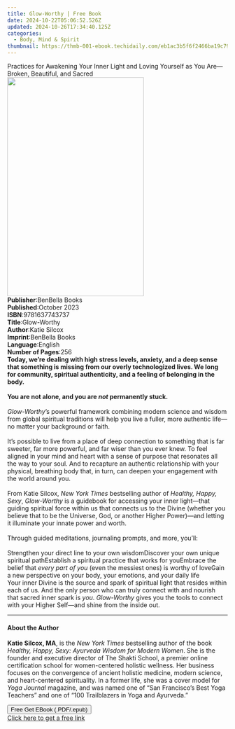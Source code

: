 ```yaml
---
title: Glow-Worthy | Free Book
date: 2024-10-22T05:06:52.526Z
updated: 2024-10-26T17:34:40.125Z
categories:
  - Body, Mind & Spirit
thumbnail: https://thmb-001-ebook.techidaily.com/eb1ac3b5f6f2466ba19c795a8caf9dc6d452a18149f4f21145e6fd5e465caba5.jpg
---
```

<main id="book-container">
  <div class="flex flex-col">
    <div class="book-brief flex-1 py-6 px-4 sm:p-6 md:py-10 md:px-8">
      <!-- brief-->
      <div class="book-brief-main">
        Practices for Awakening Your Inner Light and Loving Yourself as You
        Are—Broken, Beautiful, and Sacred
      </div>
    </div>
    <div
      class="book-meta-info flex-1 grid gap-4 col-start-1 col-end-3 row-start-1 sm:mb-6 sm:grid-cols-4 lg:gap-6 lg:col-start-2 lg:row-end-6 lg:row-span-6 lg:mb-0"
    >
      <div
        class="book-meta-info-left place-content-center mt-4 p-4 text-sm leading-6 col-start-2 col-span-2 dark:text-slate-400"
      >
        <img
          class="w-full h-500 object-cover rounded-lg sm:h-255 sm:col-span-2 lg:col-span-full"
          src="https://img-001-ebook.techidaily.com/a9a60872dc856f390488f9ca8596c2b6d21b3da87f0f1fa22e4321ff0c2278bf.jpg"
          alt=""
          width="312"
          height="500"
        />
      </div>
      <div
        class="book-meta-info-right mt-2 col-start-1 row-start-2 col-span-3 self-center"
      >
        <!-- meta data  -->
        <div class="flex flex-col px-4 md:px-8">
          <div class="flex-1">
            <strong>Publisher</strong>:<span class="px-2">BenBella Books</span>
          </div>
          <div class="flex-1">
            <strong>Published</strong>:<span class="px-2">October 2023</span>
          </div>
          <div class="flex-1">
            <strong>ISBN</strong>:<span class="px-2">9781637743737</span>
          </div>
          <div class="flex-1">
            <strong>Title</strong>:<span class="px-2">Glow-Worthy</span>
          </div>
          <div class="flex-1">
            <strong>Author</strong>:<span class="px-2">Katie Silcox</span>
          </div>
          <div class="flex-1">
            <strong>Imprint</strong>:<span class="px-2">BenBella Books</span>
          </div>
          <div class="flex-1">
            <strong>Language</strong>:<span class="px-2">English</span>
          </div>
          <div class="flex-1">
            <strong>Number of Pages</strong>:<span class="px-2">256</span>
          </div>
        </div>
      </div>
    </div>
    <div class="book-description flex-1 py-6 px-4 sm:p-6 md:py-10 md:px-8">
      <div class="book-description-main">
        <div accordion-content="" id="description">
          <b
            >Today, we’re dealing with high stress levels, anxiety, and a deep
            sense that something is missing from our overly technologized lives.
            We long for community, spiritual authenticity, and a feeling of
            belonging in the body. <br /><br />You are not alone, and you are
            <i>not </i>permanently stuck.</b
          ><br /><br /><i>Glow-Worthy</i>’s powerful framework combining modern
          science and wisdom from global spiritual traditions will help you live
          a fuller, more authentic life—no matter your background or faith.<br /><br />It’s
          possible to live from a place of deep connection to something that is
          far sweeter, far more powerful, and far wiser than you ever knew. To
          feel aligned in your mind and heart with a sense of purpose that
          resonates all the way to your soul. And to recapture an authentic
          relationship with your physical, breathing body that, in turn, can
          deepen your engagement with the world around you.&nbsp;<br /><br />From
          Katie Silcox, <i>New York Times</i> bestselling author of
          <i>Healthy, Happy, Sexy</i>, <i>Glow-Worthy</i> is a guidebook for
          accessing your inner light—that guiding spiritual force within us that
          connects us to the Divine (whether you believe that to be the
          Universe, God, or another Higher Power)—and letting it illuminate your
          innate power and worth.&nbsp;<br /><br />Through guided meditations,
          journaling prompts, and more, you’ll:<br /><br />Strengthen your
          direct line to your own wisdomDiscover your own unique spiritual
          pathEstablish a spiritual practice that works for youEmbrace the
          belief that <i>every part of you</i> (even the messiest ones) is
          worthy of loveGain a new perspective on your body, your emotions, and
          your daily life<br />Your inner Divine is the source and spark of
          spiritual light that resides within each of us. And the only person
          who can truly connect with and nourish that sacred inner spark is
          <i>you</i>. <i>Glow-Worthy</i> gives you the tools to connect with
          your Higher Self—and shine from the inside out.
        </div>
        <div class="accordion-fader"></div>
      </div>
    </div>
    <div class="book-excerpts flex-1 py-6 px-4 sm:p-6 md:py-10 md:px-8">
      <!-- excerpts-->
      <div class="book-excerpts-main">
        <hr />
        <h4 class="placeholder placeholder-heading">
          <span>About the Author</span>
        </h4>
        <p>
          <b>Katie Silcox, MA</b>, is the <i>New York Times </i>bestselling
          author of the book
          <i>Healthy, Happy, Sexy: Ayurveda Wisdom for Modern Women</i>. She is
          the founder and executive director of The Shakti School, a premier
          online certification school for women-centered holistic wellness. Her
          business focuses on the convergence of ancient holistic medicine,
          modern science, and heart-centered spirituality. In a former life, she
          was a cover model for <i>Yoga Journal</i> magazine, and was named one
          of “San Francisco’s Best Yoga Teachers” and one of “100 Trailblazers
          in Yoga and Ayurveda.”
        </p>
      </div>
    </div>
    <div
      class="book-about-author flex-1 py-6 px-4 sm:p-6 md:py-10 md:px-8"
    ></div>
    <div class="book-free-get flex-1 py-6 px-4 sm:p-6 md:py-10 md:px-8">
      <button
        id="btn-free-get"
        class="bg-blue-500 hover:bg-blue-700 text-white font-bold py-2 px-4 rounded"
      >
        Free Get EBook (.PDF/.epub)
      </button>
      <div id="countdown-display" class="px-2 text-lg mt-2"></div>
      <a
        id="free-link"
        class="hidden bg-blue-500 hover:bg-blue-700 text-white font-bold py-2 px-4 rounded"
        href="https://www.ebooks.com/en-us/book/210747705/glow-worthy/katie-silcox/"
        target="_blank"
        >Click here to get a free link</a
      >
    </div>
    <script>
      let countdownTime = 0;
      let countdownInterval = null;
      document
        .getElementById('btn-free-get')
        .addEventListener('click', startCountdown);
      function startCountdown() {
        countdownTime = new Date().getTime() + 60000 * 3;
        countdownInterval = setInterval(updateCountdown, 1000);
        document.getElementById('btn-free-get').disabled = true;
        document
          .getElementById('btn-free-get')
          .classList.add('bg-gray-500', 'cursor-not-allowed');
      }
      function updateCountdown() {
        let currentTime = new Date().getTime();
        let timeLeft = countdownTime - currentTime;
        let secondsLeft = Math.floor(timeLeft / 1000);
        document.getElementById('countdown-display').innerHTML =
          `Remaining time: ${secondsLeft} seconds.`;
        if (secondsLeft <= 0) {
          clearInterval(countdownInterval);
          document.getElementById('btn-free-get').classList.add('hidden');
          document.getElementById('free-link').classList.remove('hidden');
          document.getElementById('countdown-display').innerHTML = '';
        }
      }
    </script>
  </div>
</main>

<ins class="adsbygoogle"
      style="display:block"
      data-ad-client="ca-pub-7571918770474297"
      data-ad-slot="8358498916"
      data-ad-format="auto"
      data-full-width-responsive="true"></ins>
    